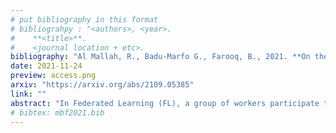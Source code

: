 ```yaml
---
# put bibliography in this format
# bibliograhpy : "<authors>, <year>.
#    **<title>**.
#    <journal location + etc>.
bibliography: "Al Mallah, R., Badu-Marfo G., Farooq, B., 2021. **On the Initial Behavior Monitoring Issues in Federated Learning**. IEEE Access." # surround Title with **<title>**
date: 2021-11-24
preview: access.png
arxiv: "https://arxiv.org/abs/2109.05385"
link: ""
abstract: "In Federated Learning (FL), a group of workers participate to build a global model under the coordination of one node, the chief. Regarding the cybersecurity of FL, some attacks aim at injecting the fabricated local model updates into the system. Some defenses are based on malicious worker detection and behavioral pattern analysis. In this context, without timely and dynamic monitoring methods, the chief cannot detect and remove the malicious or unreliable workers from the system. Our work emphasizes the urgency to prepare the federated learning process for monitoring and eventually behavioral pattern analysis. We study the information inside the learning process in the early stages of training, propose a monitoring process and evaluate the monitoring period required. The aim is to analyze at what time is it appropriate to start the detection algorithm in order to remove the malicious or unreliable workers from the system and optimize the defense mechanism deployment. We tested our strategy on a behavioral pattern analysis defense applied to the FL process of different benchmark systems for text and image classification. Our results show that the monitoring process lowers false positives and false negatives and consequently increases system efficiency by enabling the distributed learning system to achieve better performance in the early stage of training."
# bibtex: mbf2021.bib
---
```

